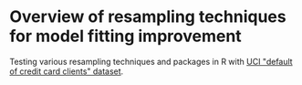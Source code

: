 # Overview of resampling techniques for model fitting improvement

Testing various resampling techniques and packages in R with [UCI "default of credit card clients" dataset](https://archive.ics.uci.edu/ml/datasets/default+of+credit+card+clients).


